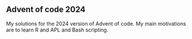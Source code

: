 ## Advent of code 2024

My solutions for the 2024 version of Advent of code. My main motivations are to learn R and APL and Bash scripting.
